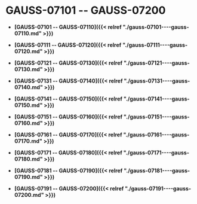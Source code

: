 # GAUSS-07101 -- GAUSS-07200

-   **[GAUSS-07101 -- GAUSS-07110]({{< relref "./gauss-07101----gauss-07110.md" >}})**  

-   **[GAUSS-07111 -- GAUSS-07120]({{< relref "./gauss-07111----gauss-07120.md" >}})**  

-   **[GAUSS-07121 -- GAUSS-07130]({{< relref "./gauss-07121----gauss-07130.md" >}})**  

-   **[GAUSS-07131 -- GAUSS-07140]({{< relref "./gauss-07131----gauss-07140.md" >}})**  

-   **[GAUSS-07141 -- GAUSS-07150]({{< relref "./gauss-07141----gauss-07150.md" >}})**  

-   **[GAUSS-07151 -- GAUSS-07160]({{< relref "./gauss-07151----gauss-07160.md" >}})**  

-   **[GAUSS-07161 -- GAUSS-07170]({{< relref "./gauss-07161----gauss-07170.md" >}})**  

-   **[GAUSS-07171 -- GAUSS-07180]({{< relref "./gauss-07171----gauss-07180.md" >}})**  

-   **[GAUSS-07181 -- GAUSS-07190]({{< relref "./gauss-07181----gauss-07190.md" >}})**  

-   **[GAUSS-07191 -- GAUSS-07200]({{< relref "./gauss-07191----gauss-07200.md" >}})**  


